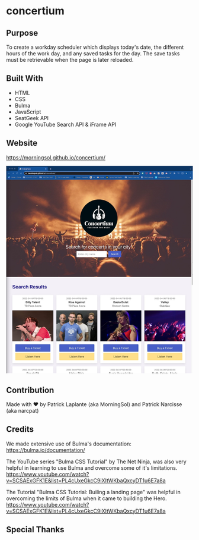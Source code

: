 # concertium

## Purpose

To create a workday scheduler which displays today's date, the different hours of the work day, and any saved tasks for the day. The save tasks must be retrievable when the page is later reloaded.

## Built With

- HTML
- CSS
- Bulma
- JavaScript
- SeatGeek API
- Google YouTube Search API & iFrame API

## Website

https://morningsol.github.io/concertium/

![Screenshot of Concertium](/assets/images/Concertium_Screenshot.jpg)

## Contribution

Made with ❤️ by Patrick Laplante (aka MorningSol) and Patrick Narcisse (aka narcpat)

## Credits

We made extensive use of Bulma's documentation: https://bulma.io/documentation/

The YouTube series "Bulma CSS Tutorial" by The Net Ninja, was also very helpful in learning to use Bulma and overcome some of it's limitations.
https://www.youtube.com/watch?v=SCSAExGFK1E&list=PL4cUxeGkcC9iXItWKbaQxcyDT1u6E7a8a

The Tutorial "Bulma CSS Tutorial: Builing a landing page" was helpful in overcoming the limits of Bulma when it came to building the Hero.
https://www.youtube.com/watch?v=SCSAExGFK1E&list=PL4cUxeGkcC9iXItWKbaQxcyDT1u6E7a8a

## Special Thanks

<!-- Add special thanks if any -->
